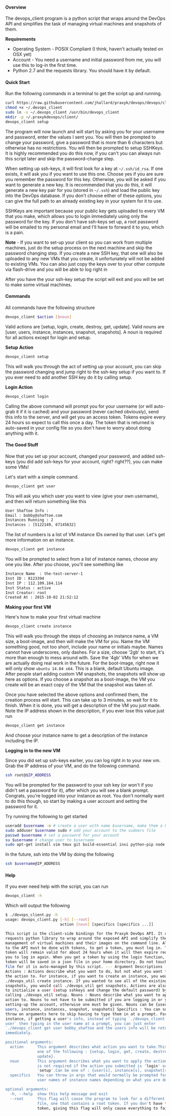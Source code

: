 #### Overview
The devops_client program is a python script that wraps around the DevOps API and simplifies the task of managing virtual machines and snapshots of them. 

**Requirements**
 * Operating System - POSIX Compliant (I think, haven't actually tested on OSX yet)
 * Account - You need a username and initial password from me, you will use this to log-in the first time.
 * Python 2.7 and the requests library. You should have it by default.

#### Quick Start
Run the following commands in a terminal to get the script up and running.

```sh
curl https://raw.githubusercontent.com/jhallard/praxyk/devops/devops/client/devops_client.py > ~/.devops_client
chmod +x ~/.devops_client 
sudo ln -s ~/.devops_client /usr/bin/devops_client
mkdir -p ~/.praxykdevops/client/
devops_client setup
```

The program will now launch and will start by asking you for your username and password, enter the values I sent you. You will then be prompted to change your password, give a password that is more than 6 characters but otherwise has no restrictions. You will then be prompted to setup SSHKeys. It is highly recommended you do this now, if you can't you can always run this script later and skip the password-change step.

When setting up ssh-keys, it will first look for a key at `~/.ssh/id_rsa`. If one exists, it will ask you if you want to use this one. Choose yes if you are sure you remember the password for this key. Otherwise, you will be asked if you want to generate a new key. It is recommended that you do this, it will generate a new key pair for you (stored in `~/.ssh`) and load the public key into the DevOps database. If you don't choose either of these options, you can give the full path to an already existing key in your system for it to use.

SSHKeys are important because your public key gets uploaded to every VM that you make, which allows you to login immediately using only the password for the key. If you don't have ssh-keys set up, a root password will be emailed to my personal email and I'll have to forward it to you, which is a pain. 

**Note** - If you want to set-up your client so you can work from multiple machines, just do the setup process on the next machine and skip the password changing step. If you create a new SSH key, that one will also be uploaded to any new VMs that you create, it unfortunately will not be added to existing VMs. You can also just copy the keys over to your other compute via flash-drive and you will be able to log right in 

After you have the your ssh-key setup the script will exit and you will be set to make some virtual machines.

#### Commands

All commands have the following structure
```sh
devops_client $action [$noun]
```

Valid actions are [setup, login, create, destroy, get, update]. Valid nouns are [user, users, instance, instances, snapshot, snapshots]. A noun is required for all actions except for login and setup.

**Setup Action**

```sh
devops_client setup
```

This will walk you through the act of setting up your account, you can skip the password changing and jump right to the ssh-key setup if you want to. If you ever need to add another SSH key do it by calling setup.

**Login Action**
```sh
devops_client login
```

Calling the above command will prompt you for your username (or will auto-grab it if it is cached) and your password (never cached obviously), send this info to the server, and will get you an access token. Tokens expire every 24 hours so expect to call this once a day. The token that is returned is auto-saved in your config file so you don't have to worry about doing anything with it.


#### The Good Stuff
Now that you set up your account, changed your password, and added ssh-keys (you did add ssh-keys for your account, right? right??), you can make some VMs!

Let's start with a simple command.

```sh
devops_client get user
```

This will ask you which user you want to view (give your own username), and then will return something like this

```sh
User Shaftoe Info : 
Email : bobby@shaftoe.com 
Instances Running : 2
Instances : [5122149, 67145632]
```

The list of numbers is a list of VM instance IDs owned by that user. Let's get more information on an instance.

```sh
devops_client get instance
```
You will be prompted to select from a list of instance names, choose any one you like. After you choose, you'll see something like 

```sh
Instance Name  : the-test-server-1
Inst ID : 8123394 
Inst IP : 112.109.164.114
Inst Status : active
Inst Creator: root
Created At : 2015-10-02 21:52:12
```

**Making your first VM**

Here's how to make your first virtual machine
```sh
devops_client create instance
```

This will walk you through the steps of choosing an instance name, a VM size, a boot-image, and then will make the VM for you. Name the VM something good, not too short, include your name or initials maybe. Names cannot have underscores, only dashes. For a size, choose '2gb' to start, it's more than enough to mess around with. Save the '4gb' VMs for when we are actually doing real work in the future. For the boot-image, right now it will only show `ubuntu 14.04 x64`. This is a blank, default Ubuntu image. After people start adding custom VM snapshots, the snapshots will show up here as options. If you choose a snapshot as a boot-image, the VM you create will be an exact copy of the VM that the snapshot was taken of.

Once you have selected the above options and confirmed them, the creation process will start. This can take up to 3 minutes, so wait for it to finish. When it is done, you will get a description of the VM you just made.
Note the IP address shown in the description, if you ever lose this value just run
```sh
devops_client get instance
```
And choose your instance name to get a description of the instance including the IP.

**Logging in to the new VM**

Since you did set up ssh-keys earlier, you can log right in to your new vm. Grab the IP address of your VM, and do the following command.
```sh
ssh root@$IP_ADDRESS
```
You will be prompted for the password to your ssh key (or won't if you didn't set a password for it), after which you will see a blank prompt. Congrats, you're logged into your instance as root. You don't normally want to do this though, so start by making a user account and setting the password for it. 

Try running the following to get started 
```sh
useradd $username -m # create a user with name $username, make them a home dir at /home/$username/
sudo adduser $username sudo # add your account to the sudoers file
passwd $username # set a password for your account
su $username # change user to $username
sudo apt-get install vim tmux git build-essential inxi python-pip node nodejs npm
```

In the future, ssh into the VM by doing the following
```sh
ssh $username@IP_ADDRESS
```

#### Help
If you ever need help with the script, you can run 
```sh
devops_client -h
```

Which will output the following
```sh
$ ./devops_client.py -h
usage: devops_client.py [-h] [--root]
                        action [noun] [specifics [specifics ...]]

This script is the client-side bindings for the Praxyk DevOps API. It uses the
requests python library to wrap around the exposed API and simplify the
management of virtual machines and their images on the command line. All calls
to the API must be done with tokens, to get a token, you must log in. The
token will remain valid for about 24 hours when it will then expire requiring
you to log in again. When you get a token by using the login function, the
token will be saved in a json file in your home directory. Do not touch this
file for it is auto-managed by this script. --- Argument Descriptions ---
Actions : Actions describe what you want to do, but not what you want to do
the action to. For instance, if you want to create an instance, you would call
./devops_util create instance. If you wanted to see all of the existing
snapshots, you would call ./devops_util get snapshots. Actions are also used
to initialize a user (setup sshkeys and change the default password) by
calling ./devops_util setup. Nouns : Nouns describe what you want to apply the
action to. Nouns to not have to be submitted if you are logging in or you are
setting-up the account, otherwise one must be given. Nouns can be {user,
users, instance, instances, snapshot, snapshots} Specifics : You can sometimes
throw on arguments here to skip having to type them in at a prompt. For
instance, if getting a user's info, instead of typing `./devops_client get
user` then typing in the user name at a prompt, you can just enter
`./devops_client get user bobby_shaftoe and the users info will be returned
immediately.

positional arguments:
  action      This argument describes what action you want to take.This can be
              one of the following : {setup, login, get, create, destroy,
              update}.
  noun        This argument describes what you want to apply the action to and
              is not required if the action you submitted is 'login' or
              'setup'.Can be one of : {user[s], instance[s], snapshot[s]}
  specifics   You can throw in args that would normally be prompted for, like
              user names of instance names depending on what you are doing

optional arguments:
  -h, --help  show this help message and exit
  --root      This flag will cause the program to look for a different config
              file, one that contains a root token. If you don't have the root
              token, giving this flag will only cause everything to fail.
```
